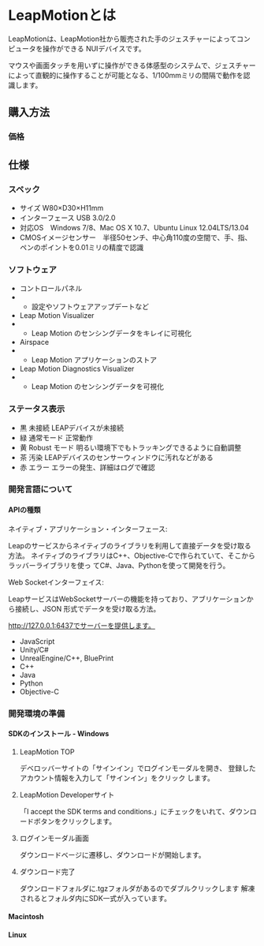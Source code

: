 # LeapMotionとは
LeapMotionは、LeapMotion社から販売された手のジェスチャーによってコンピュータを操作ができる NUIデバイスです。

マウスや画面タッチを用いずに操作ができる体感型のシステムで、ジェスチャーによって直観的に操作することが可能となる、1/100mmミリの間隔で動作を認識します。
 
## 購入方法
### 価格
## 仕様
### スペック
* サイズ W80×D30×H11mm
* インターフェース USB 3.0/2.0
* 対応OS　Windows 7/8、Mac OS X 10.7、Ubuntu Linux 12.04LTS/13.04
* CMOSイメージセンサー　半径50センチ、中心角110度の空間で、手、指、ペンのポイントを0.01ミリの精度で認識

### ソフトウェア
* コントロールパネル
* * 設定やソフトウェアアップデートなど
* Leap Motion Visualizer
* * Leap Motion のセンシングデータをキレイに可視化
* Airspace
* * Leap Motion アプリケーションのストア 
* Leap Motion Diagnostics Visualizer
* * Leap Motion のセンシングデータを可視化

### ステータス表示
* 黒 未接続 LEAPデバイスが未接続
* 緑 通常モード 正常動作
* 黄 Robust モード 明るい環境下でもトラッキングできるように自動調整
* 茶 汚染 LEAPデバイスのセンサーウィンドウに汚れなどがある
* 赤 エラー エラーの発生、詳細はログで確認

### 開発言語について
#### APIの種類
ネイティブ・アブリケーション・インターフェース:

Leapのサービスからネイティブのライブラリを利用して直接データを受け取る方法。 ネイティブのライブラリはC++、Objective-Cで作られていて、そこからラッバーライブラリを使っ てC#、Java、Pythonを使って開発を行う。

Web Socketインターフェイス:

LeapサービスはWebSocketサーバーの機能を持っており、アブリケーションから接続し、JSON 形式でデータを受け取る方法。

http://127.0.0.1:6437でサーバーを提供します。
* JavaScript
* Unity/C#
* UnrealEngine/C++, BluePrint
* C++
* Java
* Python
* Objective-C

### 開発環境の準備
#### SDKのインストール - Windows
1. LeapMotion TOP

    デベロッバーサイトの「サインイン」でログインモーダルを開き、 登録したアカウント情報を入力して「サインイン」をクリック します。
2. LeapMotion Developerサイト

    「I accept the SDK terms and conditions.」にチェックをいれて、ダウンロードボタンをクリックします。

3. ログインモーダル画面

    ダウンロードベージに遷移し、ダウンロードが開始します。

4. ダウンロード完了

    ダウンロードフォルダに.tgzフォルダがあるのでダブルクリックします
解凍されるとフォルダ内にSDK一式が入っています。

#### Macintosh
#### Linux

